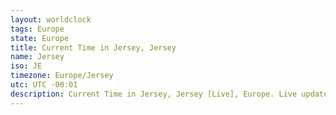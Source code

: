 ```yaml
---
layout: worldclock
tags: Europe
state: Europe
title: Current Time in Jersey, Jersey
name: Jersey
iso: JE
timezone: Europe/Jersey
utc: UTC -00:01
description: Current Time in Jersey, Jersey [Live], Europe. Live update now time in Jersey, timezone Europe/Jersey, UTC -00:01, Country ISO code & Current Local Time.
---
```


